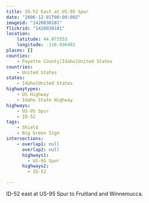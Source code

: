 ```yaml
---
title: ID-52 East at US-95 Spur
date: "2006-12-01T00:00:00Z"
imageid: "1420030181"
flickrid: "1420030181"
location:
    latitude: 44.072553
    longitude: -116.936481
places: []
counties:
    - Payette County|Idaho|United States
countries:
    - United States
states:
    - Idaho|United States
highwaytypes:
    - US Highway
    - Idaho State Highway
highways:
    - US-95 Spur
    - ID-52
tags:
    - Shield
    - Big Green Sign
intersections:
    - overlap1: null
      overlap2: null
      highways1:
        - US-95 Spur
      highways2:
        - ID-52

---
```

ID-52 east at US-95 Spur to Fruitland and Winnemucca.